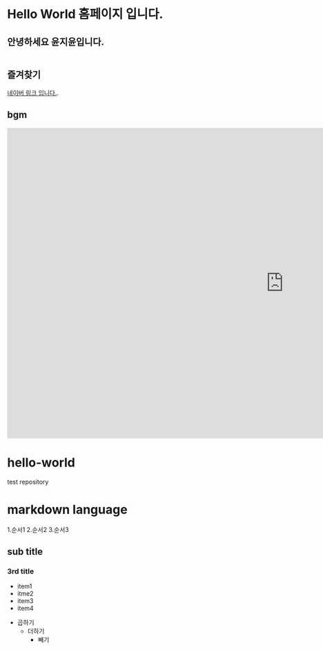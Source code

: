 # Hello World 홈페이지 입니다.
## 안녕하세요 윤지윤입니다.
<img src=""/><br>

## 즐겨찾기
[네이버 링크 입니다.](https://www.naver.com).

## bgm
<iframe width="1280" height="720" src="https://www.youtube.com/embed/rr5V5eZD6TE" title="𝐏𝐥𝐚𝐲𝐥𝐢𝐬𝐭 노래만 잘 골라도 하루종일 상쾌해요🌈🤍 | 설레는 아침을 열어주는 감성 팝송 ✨" frameborder="0" allow="accelerometer; autoplay; clipboard-write; encrypted-media; gyroscope; picture-in-picture; web-share" referrerpolicy="strict-origin-when-cross-origin" allowfullscreen></iframe>

# hello-world
test repository

# markdown language
1.순서1
2.순서2
3.순서3

## sub title
### 3rd title
 - item1
 - itme2
 - item3
 - item4

* 곱하기
  + 더하기
     - 빼기
   
